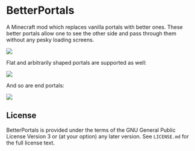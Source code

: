 # BetterPortals
A Minecraft mod which replaces vanilla portals with better ones.
These better portals allow one to see the other side and pass through them
without any pesky loading screens.

![](https://i.johni0702.de/betterportals.gif)

Flat and arbitrarily shaped portals are supported as well:

![](https://i.johni0702.de/Ot.png)

And so are end portals:

![](https://i.johni0702.de/Oy.png)

## License
BetterPortals is provided under the terms of the GNU General Public License Version 3 or (at your option) any later version.
See `LICENSE.md` for the full license text.
